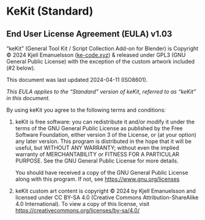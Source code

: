# KeKit (Standard)

## End User License Agreement (EULA) v1.03

“keKit” (General Tool Kit / Script Collection Add-on for Blender) is Copyright © 2024 Kjell Emanuelsson ([ke-code.xyz](https://ke-code.xyz/)) & released under GPL3 (GNU General Public License) with the exception of the custom artwork included (#2 below).

This document was last updated 2024-04-11 (ISO8601).

*This EULA applies to the “Standard” version of keKit, referred to as “keKit” in this document.*

By using keKit you agree to the following terms and conditions:

1. keKit is free software: you can redistribute it and/or modify it under the terms of the GNU General Public License as published by the Free Software Foundation, either version 3 of the License, or (at your option) any later version. This program is distributed in the hope that it will be useful, but WITHOUT ANY WARRANTY; without even the implied warranty of MERCHANTABILITY or FITNESS FOR A PARTICULAR PURPOSE. See the GNU General Public License for more details. 
 
   You should have received a copy of the GNU General Public License along with this program. If not, see https://www.gnu.org/licenses  

2. keKit custom art content is copyright © 2024 by Kjell Emanuelsson and licensed under CC BY-SA 4.0 (Creative Commons Attribution-ShareAlike 4.0 International). To view a copy of this license, visit https://creativecommons.org/licenses/by-sa/4.0/
